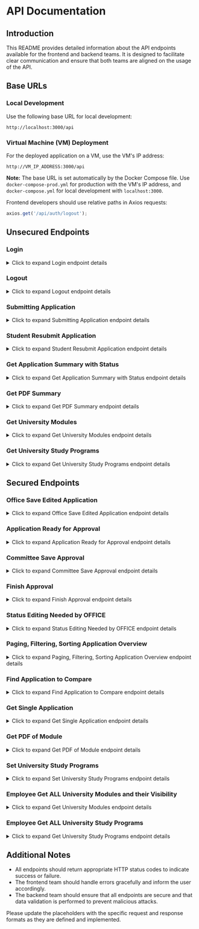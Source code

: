 # API Documentation

## Introduction

This README provides detailed information about the API endpoints available for the frontend and backend teams. It is designed to facilitate clear communication and ensure that both teams are aligned on the usage of the API.

## Base URLs

### Local Development

Use the following base URL for local development:

```
http://localhost:3000/api
```

### Virtual Machine (VM) Deployment

For the deployed application on a VM, use the VM's IP address:

```
http://VM_IP_ADDRESS:3000/api
```

**Note:** The base URL is set automatically by the Docker Compose file. Use `docker-compose-prod.yml` for production with the VM's IP address, and `docker-compose.yml` for local development with `localhost:3000`.

Frontend developers should use relative paths in Axios requests:

```javascript
axios.get('/api/auth/logout');
```

## Unsecured Endpoints

### Login

<details>
<summary>Click to expand Login endpoint details</summary>

#### Endpoint
`POST /api/auth/login`

#### Request Body
To log in, send a POST request to the endpoint with the following JSON payload in the request body:

```json
{
  "username": "exampleUser",
  "password": "examplePass"
}
```

#### Response Body

```json
{
  "token":"here.comes.your.token",
  "role": "ROLE_OFFICE"
}
```

</details>

### Logout

<details>
<summary>Click to expand Logout endpoint details</summary>

#### Endpoint
`GET /api/auth/logout`

#### Description
Logs out the user and invalidates the session token. Returns an OK response if the logout on the server side succeeded.

#### Response
`200 OK Response`

</details>

### Submitting Application

<details>
<summary>Click to expand Submitting Application endpoint details</summary>

#### Endpoint
`POST /api/student/submitApplication`

#### Description
Allows a student to submit their application for the first time. The response includes a unique application number and all other submitted details, enabling the student to view the details again and download a summary as a PDF. The frontend should redirect to "View Application" and log in the user automatically upon receiving the response.

#### Request Body
```json
    Request placeholder
```

#### Response Body
```json
{
  "applicationNumber": "uniqueApplicationNumber"
}
```

</details>

### Student Resubmit Application

<details>
<summary>Click to expand Student Resubmit Application endpoint details</summary>

#### Endpoint
`PUT /api/student/resubmitApplication`

#### Description
Enables students to resubmit their application, for example, if their initial submission was formally rejected.

#### Request Body
```json
    Request placeholder
```

#### Response Body
```json
    Response placeholder
```

</details>

### Get Application Summary with Status

<details>
<summary>Click to expand Get Application Summary with Status endpoint details</summary>

#### Endpoint
`GET /api/student/getApplicationSummary`

#### Description
The frontend sends the application ID, and the backend provides the application details as JSON, including the current status.

#### Request Body
```json
    Request placeholder
```

#### Response Body
```json
    Response placeholder
```

</details>

### Get PDF Summary

<details>
<summary>Click to expand Get PDF Summary endpoint details</summary>

#### Endpoint
`GET /api/student/getPdfSummary`

#### Description
The frontend sends the application ID, and the backend responds with the corresponding PDF summary of the application.

#### Request Body
```json
    Request placeholder
```

#### Response Body
```json
    Response placeholder
```

</details>

### Get University Modules

<details>
<summary>Click to expand Get University Modules endpoint details</summary>

#### Endpoint
`GET /api/unidata/getModules`

#### Description
The frontend sends the study program, and the backend provides the modules to be credited for this study program.

#### Request Body
```http request
http://localhost:3000/api/unidata/getModules?majorName=B.Sc. Informatik
```

#### Response Body
```json
{
  "name": "B.Sc. Informatik",
  "modules": [
    {
      "number": "10-201-2005-2",
      "name": "Programmierparadigmen"
    },
    {
      "number": "10-201-2001-1",
      "name": "Algorithmen und Datenstrukturen 1"
    }
  ]
}
```

</details>

### Get University Study Programs

<details>
<summary>Click to expand Get University Study Programs endpoint details</summary>

#### Endpoint
`GET /api/unidata/getMajors`

#### Description
The frontend receives a JSON with study programs that can be selected.

#### Request Body
```json
-
```

#### Response Body
```json
{
  "courses": [
    {
      "name": "B.Sc. Informatik"
    },
    {
      "name": "B.Sc. Bio-Informatik"
    }
  ]
}
```

</details>

## Secured Endpoints

### Office Save Edited Application

<details>
<summary>Click to expand Office Save Edited Application endpoint details</summary>

#### Endpoint
`PUT /api/application/saveEdited`

#### Description
Allows office employees to save their changes to an application.

#### Request Body
```json
    Request placeholder
```

#### Response Body
```json
    Response placeholder
```

</details>

### Application Ready for Approval

<details>
<summary>Click to expand Application Ready for Approval endpoint details</summary>

#### Endpoint
`POST /api/application/readyForApproval`

#### Description
Marks an application as ready to be reviewed by the committee. This may involve saving the edited application again and setting the status to "ReadyForApproval."

#### Request Body
```json
    Request placeholder
```

#### Response Body
```json
    Response placeholder
```

</details>

### Committee Save Approval

<details>
<summary>Click to expand Committee Save Approval endpoint details</summary>

#### Endpoint
`PUT /api/application/saveApproval`

#### Description
Provides a dedicated endpoint for the committee to save an edited application, allowing backend access for rejecting and accepting modules/applications only to committee members.

#### Request Body
```json
    Request placeholder
```

#### Response Body
```json
    Response placeholder
```

</details>

### Finish Approval

<details>
<summary>Click to expand Finish Approval endpoint details</summary>

#### Endpoint
`POST /api/application/finishApproval`

#### Description
May not be necessary if finishing an approval is equivalent to all modules being either accepted or rejected with justifications provided.

#### Request Body
```json
    Request placeholder
```

#### Response Body
```json
    Response placeholder
```

</details>

### Status Editing Needed by OFFICE

<details>
<summary>Click to expand Status Editing Needed by OFFICE endpoint details</summary>

#### Endpoint
`PUT /api/application/statusEditingNeeded`

#### Description
The committee sends the edited application back to the office because it must be re-edited and cannot be approved yet. The frontend sends the application number, and the backend changes the status to "further editing needed."

#### Request Body
```json
    Request placeholder
```

#### Response Body
```json
    Response placeholder
```

</details>

### Paging, Filtering, Sorting Application Overview

<details>
<summary>Click to expand Paging, Filtering, Sorting Application Overview endpoint details</summary>

#### Endpoint
`GET /api/application/overviewOffice` and `GET /api/application/overviewCommittee`

#### Description
The frontend specifies sorting and whether ascending or descending, and the backend provides a list of applications with overview details (not the entire applications). The endpoint depends on the backend implementation of pagination, filtering, and sorting.

#### Request Body
```json
    Request placeholder
```

#### Response Body
```json
    Response placeholder
```

</details>

### Find Application to Compare

<details>
<summary>Click to expand Find Application to Compare endpoint details</summary>

#### Endpoint
`GET /api/application/findApplication`

#### Description
Searches the entire database to find applications that can be compared to current ones based on specified criteria.

#### Request Body
```json
    Request placeholder
```

#### Response Body
```json
    Response placeholder
```

</details>

### Get Single Application

<details>
<summary>Click to expand Get Single Application endpoint details</summary>

#### Endpoint
`GET /api/application/getApplication`

#### Description
The frontend sends the application ID, and the backend provides the application JSON with all details for the committee and office to compare, edit, or approve.

#### Request Body
```json
    Request placeholder
```

#### Response Body
```json
    Response placeholder
```

</details>

### Get PDF of Module

<details>
<summary>Click to expand Get PDF of Module endpoint details</summary>

#### Endpoint
`GET /api/application/getModule`

#### Description
The frontend sends the application ID and module ID, and the backend sends module details and the PDF module description.

#### Request Body
```json
    Request placeholder
```

#### Response Body
```json
    Response placeholder
```

</details>

### Set University Study Programs

<details>
<summary>Click to expand Set University Study Programs endpoint details</summary>

#### Endpoint
`POST /api/unidata/update`

#### Description
The frontend provides a JSON with all study programs and their modules. The backend stores them in the database.

#### Request Body
```json
{
  "courses": [
    {
      "name": "B.Sc. Informatik",
      "modules" : [
        {
          "name": "Programmierparadigmen",
          "number": "10-201-2005-2"
        },
        {
          "name": "Algorithmen und Datenstrukturen 1",
          "number": "10-201-2001-1"
        }
      ]
    },
    {
      "name": "B.Sc. Bio-Informatik",
      "modules" : [
        {
          "name": "Evolutiontheorie",
          "number": "9-144-1024-4"
        }
      ]
    }
  ]
}
```

#### Response Body
```json
    200 HTTP ok response
```

</details>

### Employee Get ALL University Modules and their Visibility

<details>
<summary>Click to expand Get University Modules endpoint details</summary>

#### Endpoint
`GET /api/unidata/getAllModules`

#### Description
The frontend sends the study program, and the backend provides visible AND invisible modules for this study program.

#### Request Body
```http request
http://localhost:3000/api/unidata/getAllModules?majorName=B.Sc. Informatik
```

#### Response Body
```json
{
  "name": "B.Sc. Informatik",
  "visibleForStudents": true,
  "modules": [
    {
      "number": "10-201-2012",
      "name": "Einführung in die objektorientierte Modellierung und Programmierung",
      "visibleForStudents": false
    },
    {
      "number": "10-201-2005-2",
      "name": "Programmierparadigmen",
      "visibleForStudents": true
    }
  ]
}
```

</details>

### Employee Get ALL University Study Programs

<details>
<summary>Click to expand Get University Study Programs endpoint details</summary>

#### Endpoint
`GET /api/unidata/getAllMajors`

#### Description
The frontend receives a JSON with ALL study programs and their Visibilly.

#### Request Body
```json
-
```

#### Response Body
```json
{
  "courses": [
    {
      "name": "M.Sc. Informatik",
      "visibleForStudents": false
    },
    {
      "name": "B.Sc. Informatik",
      "visibleForStudents": true
    }
  ]
}
```

</details>



## Additional Notes

- All endpoints should return appropriate HTTP status codes to indicate success or failure.
- The frontend team should handle errors gracefully and inform the user accordingly.
- The backend team should ensure that all endpoints are secure and that data validation is performed to prevent malicious attacks.

Please update the placeholders with the specific request and response formats as they are defined and implemented.
```
